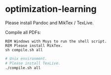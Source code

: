 # optimization-learning

Please install Pandoc and MikTex / TexLive.

Compile all PDFs:

```batch
REM Windows with Msys to run the shell script.
REM Please install MikTex.
sh compile.sh all
```

```bash
# Unix environment.
# Please install TexLive.
./compile.sh all
```
